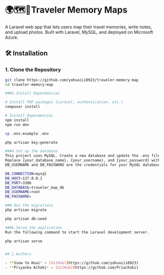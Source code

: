 # 🌍🗺️📖Traveler Memory Maps

A Laravel web app that lets users map their travel memories, write notes, and upload photos. Built with Laravel, MySQL, and deployed on Microsoft Azure.

## 🛠 Installation

### 1. Clone the Repository

```bash
git clone https://github.com/yahuaiii0923/traveler-memory-map
cd traveler-memory-map

###2.Install Dependancies

# Install PHP packages (Laravel, authentication, etc.)
composer install

# Install Dependencies
npm install
npm run dev

cp .env.example .env

php artisan key:generate

###4.Set up the database
This project uses MySQL. Create a new database and update the .env file with your database credentials.
Replace {your_database_name}, {your_username}, and {your_password} with your own information.
DB_USERNAME and DB_PASSWORD are the credentials for your MySQL database, usually set as root and an empty password by default.

DB_CONNECTION=mysql
DB_HOST=127.0.0.1
DB_PORT=3306
DB_DATABASE=traveler_map_db
DB_USERNAME=root
DB_PASSWORD=

###.Run the migrations
php artisan migrate

php artisan db:seed

###6.Serve the application
Run the following command to start the Laravel development server.

php artisan serve


## 👥 Authors

- **Siew Ya Huai* – [GitHub](https://github.com/yahuaiii0923)
- **Priyanka Achoki* – [GitHub](https://github.com/Priachoki)
```
